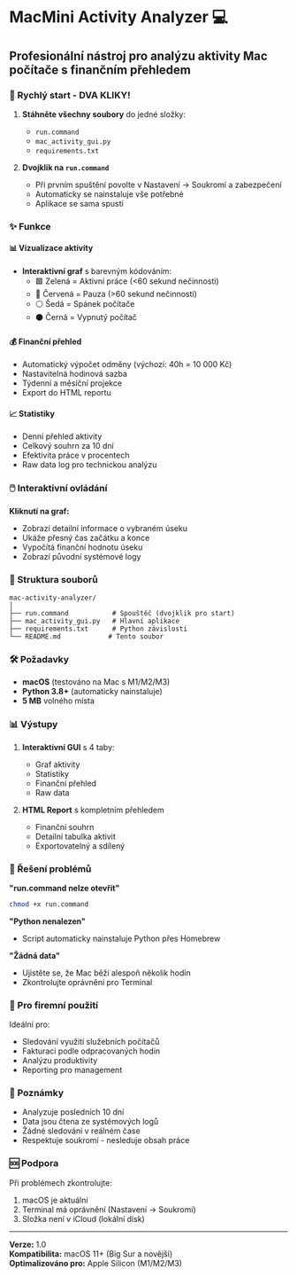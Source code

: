 # MacMini Activity Analyzer 💻

## Profesionální nástroj pro analýzu aktivity Mac počítače s finančním přehledem

### 🚀 Rychlý start - DVA KLIKY!

1. **Stáhněte všechny soubory** do jedné složky:
   - `run.command`
   - `mac_activity_gui.py`
   - `requirements.txt`

2. **Dvojklik na `run.command`**
   - Při prvním spuštění povolte v Nastavení → Soukromí a zabezpečení
   - Automaticky se nainstaluje vše potřebné
   - Aplikace se sama spustí

### ✨ Funkce

#### 📊 Vizualizace aktivity
- **Interaktivní graf** s barevným kódováním:
  - 🟩 Zelená = Aktivní práce (<60 sekund nečinnosti)
  - 🔴 Červená = Pauza (>60 sekund nečinnosti)
  - ⚪ Šedá = Spánek počítače
  - ⚫ Černá = Vypnutý počítač

#### 💰 Finanční přehled
- Automatický výpočet odměny (výchozí: 40h = 10 000 Kč)
- Nastavitelná hodinová sazba
- Týdenní a měsíční projekce
- Export do HTML reportu

#### 📈 Statistiky
- Denní přehled aktivity
- Celkový souhrn za 10 dní
- Efektivita práce v procentech
- Raw data log pro technickou analýzu

### 🖱️ Interaktivní ovládání

**Kliknutí na graf:**
- Zobrazí detailní informace o vybraném úseku
- Ukáže přesný čas začátku a konce
- Vypočítá finanční hodnotu úseku
- Zobrazí původní systémové logy

### 📁 Struktura souborů

```
mac-activity-analyzer/
│
├── run.command           # Spouštěč (dvojklik pro start)
├── mac_activity_gui.py   # Hlavní aplikace
├── requirements.txt      # Python závislosti
└── README.md            # Tento soubor
```

### 🛠️ Požadavky

- **macOS** (testováno na Mac s M1/M2/M3)
- **Python 3.8+** (automaticky nainstaluje)
- **5 MB** volného místa

### 📊 Výstupy

1. **Interaktivní GUI** s 4 taby:
   - Graf aktivity
   - Statistiky
   - Finanční přehled
   - Raw data

2. **HTML Report** s kompletním přehledem
   - Finanční souhrn
   - Detailní tabulka aktivit
   - Exportovatelný a sdílený

### 🔧 Řešení problémů

**"run.command nelze otevřít"**
```bash
chmod +x run.command
```

**"Python nenalezen"**
- Script automaticky nainstaluje Python přes Homebrew

**"Žádná data"**
- Ujistěte se, že Mac běží alespoň několik hodin
- Zkontrolujte oprávnění pro Terminal

### 🎯 Pro firemní použití

Ideální pro:
- Sledování využití služebních počítačů
- Fakturaci podle odpracovaných hodin
- Analýzu produktivity
- Reporting pro management

### 📝 Poznámky

- Analyzuje posledních 10 dní
- Data jsou čtena ze systémových logů
- Žádné sledování v reálném čase
- Respektuje soukromí - nesleduje obsah práce

### 🆘 Podpora

Při problémech zkontrolujte:
1. macOS je aktuální
2. Terminal má oprávnění (Nastavení → Soukromí)
3. Složka není v iCloud (lokální disk)

---

**Verze:** 1.0  
**Kompatibilita:** macOS 11+ (Big Sur a novější)  
**Optimalizováno pro:** Apple Silicon (M1/M2/M3)